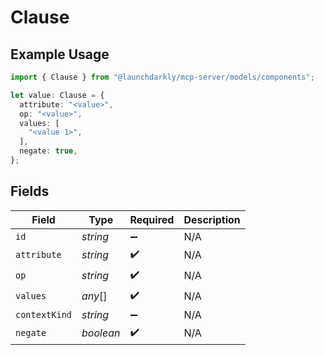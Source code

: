 # Clause

## Example Usage

```typescript
import { Clause } from "@launchdarkly/mcp-server/models/components";

let value: Clause = {
  attribute: "<value>",
  op: "<value>",
  values: [
    "<value 1>",
  ],
  negate: true,
};
```

## Fields

| Field              | Type               | Required           | Description        |
| ------------------ | ------------------ | ------------------ | ------------------ |
| `id`               | *string*           | :heavy_minus_sign: | N/A                |
| `attribute`        | *string*           | :heavy_check_mark: | N/A                |
| `op`               | *string*           | :heavy_check_mark: | N/A                |
| `values`           | *any*[]            | :heavy_check_mark: | N/A                |
| `contextKind`      | *string*           | :heavy_minus_sign: | N/A                |
| `negate`           | *boolean*          | :heavy_check_mark: | N/A                |